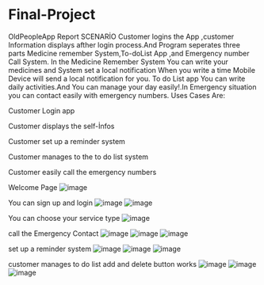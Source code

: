 # Final-Project
OldPeopleApp  Report
SCENARİO
Customer logins the App ,customer Information  displays afther login process.And Program seperates three parts Medicine remember System,To-doList App ,and Emergency number Call System.
In the Medicine Remember System You can write your medicines and System set a local notification When you write a time Mobile Device will send a local notification for you.
To do List app You can write daily activities.And You can manage your day easily!.In Emergency situation you can contact easily with emergency numbers.
Uses Cases Are:

Customer Login app 

Customer displays the self-İnfos

Customer set up a reminder system

Customer manages to the to do list system

Customer easily call the emergency numbers




Welcome Page
![image](https://user-images.githubusercontent.com/101176588/171105868-f5039c82-f227-4a11-b53a-cdd6ab04b0aa.png)



You can sign up and login
![image](https://user-images.githubusercontent.com/101176588/171106285-650816b0-9e1a-42b7-8770-745e1d5818c0.png)
![image](https://user-images.githubusercontent.com/101176588/171106406-a619225c-1b51-4aef-b865-d8eb98d3cfb2.png)



You can choose your service type
![image](https://user-images.githubusercontent.com/101176588/171106867-f19d8fbb-e649-49d5-a4dc-3ef536bf5257.png)



call the Emergency Contact
![image](https://user-images.githubusercontent.com/101176588/171107124-584bd1af-9d76-439d-ade8-283bcb0f909f.png)
![image](https://user-images.githubusercontent.com/101176588/171106948-7f356f4f-0575-4a44-bd13-1c3894b9e112.png)
![image](https://user-images.githubusercontent.com/101176588/171107025-19c671d8-88b8-416d-adce-c2310696a19c.png)


set up a reminder system
![image](https://user-images.githubusercontent.com/101176588/171107302-c85be55d-a9fd-4632-8475-9820e7ff7449.png)
![image](https://user-images.githubusercontent.com/101176588/171107320-6f2c8c3c-a119-487a-bb8c-0b2639fbf62b.png)
![image](https://user-images.githubusercontent.com/101176588/171107339-751ec36f-de32-4a6b-9c03-7487c3c7b45e.png)


customer manages to do list add and delete button works
![image](https://user-images.githubusercontent.com/101176588/171107597-dcfd06cc-8b5f-4df2-a431-b12aa6ec2aa7.png)
![image](https://user-images.githubusercontent.com/101176588/171107609-133f3909-3d94-4702-a71d-c62d2fffb259.png)
![image](https://user-images.githubusercontent.com/101176588/171107630-7f3c9f81-a284-4c89-a528-a9d0bb583c46.png)

